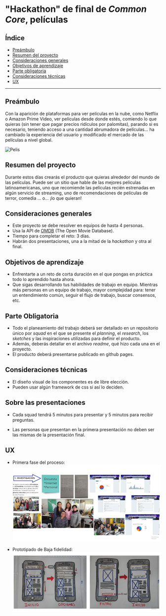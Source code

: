 # "Hackathon" de final de _Common Core_, películas

## Índice

- [Preámbulo](#preámbulo)
- [Resumen del proyecto](#resumen-del-proyecto)
- [Consideraciones generales](#consideraciones-generales)
- [Objetivos de aprendizaje](#objetivos-de-aprendizaje)
- [Parte obligatoria](#parte-obligatoria)
- [Consideraciones técnicas](#consideraciones-técnicas)
- [UX](#UX)

---

## Preámbulo

Con la aparición de plataformas para ver películas en la nube, como Netflix o
Amazon Prime Video, ver películas desde donde estés, comiendo lo que quieras
(sin tener que pagar precios ridículos por palomitas), parando si es necesario, teniendo acceso a una cantidad
abrumadora de películas... ha cambiado la experiencia del usuario
y modificado el mercado de las películas a nivel global.

![Pelis](https://media.giphy.com/media/NipFetnQOuKhW/giphy.gif)

## Resumen del proyecto

Durante estos días crearás el producto que quieras alrededor del mundo
de las películas. Puede ser un sitio que hable de las mejores películas
latinoamericanas, uno que recomiende las películas recién estrenadas en algún servicio de streaming, uno de recomendaciones de películas de terror,
comedia ... o... ¡lo que quieran!

## Consideraciones generales

- Este proyecto se debe resolver en equipos de hasta 4 personas.
- Usa la API de [OMDB](http://www.omdbapi.com/) (The Open Movie Database).
- Tiempo para completar el reto: 3 días.
- Habrán dos presentaciones, una a la mitad de la _hackathon_ y otra al final.

## Objetivos de aprendizaje

- Enfrentarte a un reto de corta duración en el que pongas
  en práctica todo lo aprendido hasta ahora.
- Que sigas desarrollando tus habilidades de trabajo en equipo. Mientras más
  personas en un equipo de trabajo, mayor complejidad para: tener un
  entendimiento común, seguir el flujo de trabajo, buscar consensos, etc.

## Parte Obligatoria

- Todo el planeamiento del trabajo deberá ser detallado en un repositorio único
  por _squad_ en el que se presente el _planning_, el _research_, los _sketches_
  y las inspiraciones utilizadas para definir el producto.
- Además, deberás detallar en el archivo _readme_, qué hizo cada una en el
  proyecto.
- El producto deberá presentarse publicado en github pages.

## Consideraciones técnicas

- El diseño visual de los componentes es de libre elección.
- Pueden usar algún framework de css si así lo deciden.

## Sobre las presentaciones

- Cada squad tendrá 5 minutos para presentar y 5 minutos para recibir preguntas.

- Las personas que presentan en la primera presentación no deben ser las mismas de la presentación final.

## UX

- Primera fase del proceso:
![Investigación](./img/investigacion.jpg)

- Prototipado de Baja fidelidad:
![Prototipado](./img/Prototipo-baja.jpg)